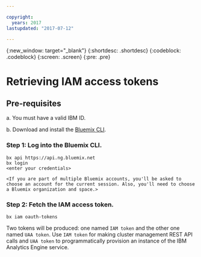 ```yaml
---

copyright:
  years: 2017
lastupdated: "2017-07-12"

---
```


<!-- Attribute definitions -->
{:new_window: target="_blank"}
{:shortdesc: .shortdesc}
{:codeblock: .codeblock}
{:screen: .screen}
{:pre: .pre}

# Retrieving IAM access tokens

## Pre-requisites

a. You must have a valid IBM ID.

b. Download and install the [Bluemix CLI](https://console.bluemix.net/docs/cli/reference/bluemix_cli/all_versions.html#bluemix-cli-installer-downloads).

### Step 1: Log into the Bluemix CLI.

```
bx api https://api.ng.bluemix.net
bx login
<enter your credentials>

<If you are part of multiple Bluemix accounts, you'll be asked to choose an account for the current session. Also, you'll need to choose a Bluemix organization and space.>
```

### Step 2: Fetch the IAM access token.

```
bx iam oauth-tokens
```

Two tokens will be produced: one named `IAM token` and the other one named `UAA token`. Use `IAM token` for making cluster management REST API calls and `UAA token` to programmatically provision an instance of the IBM Analytics Engine service.

